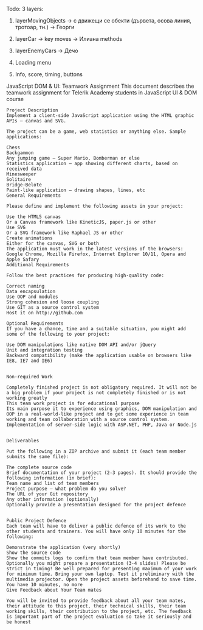 ﻿Todo:
3 layers:
1) layerMovingObjects -> с движещи се обекти (дървета, осова линия, тротоар, тн.) -> Георги
2) layerCar -> key moves -> Илиана
	methods
3) layerEnemyCars -> Дечо

4) Loading menu
5) Info, score, timing, buttons



JavaScript DOM & UI: Teamwork Assignment
This document describes the teamwork assignment for Telerik Academy students in JavaScript UI & DOM course

	Project Description
	Implement a client-side JavaScript application using the HTML graphic APIs – canvas and SVG.

	The project can be a game, web statistics or anything else. Sample applications:

	Chess
	Backgammon
	Any jumping game – Super Mario, Bomberman or else
	Statistics application – app showing different charts, based on received data
	Minesweeper
	Solitaire
	Bridge-Belote
	Paint-like application – drawing shapes, lines, etc
	General Requirements

	Please define and implement the following assets in your project:

	Use the HTML5 canvas
	Or a Canvas framework like KineticJS, paper.js or other
	Use SVG
	Or a SVG framework like Raphael JS or other
	Create animations
	Either for the canvas, SVG or both
	The application must work in the latest versions of the browsers: Google Chrome, Mozilla Firefox, Internet Explorer 10/11, Opera and Apple Safary
	Additional Requirements

	Follow the best practices for producing high-quality code:

	Correct naming
	Data encapsulation
	Use OOP and modules
	Strong cohesion and loose coupling
	Use GIT as a source control system
	Host it on http://github.com
	
	Optional Requirements
	If you have a chance, time and a suitable situation, you might add some of the following to your project:

	Use DOM manipulations like native DOM API and/or jQuery
	Unit and integration testing
	Backward compatibility (make the application usable on browsers like IE8, IE7 and IE6)
	
	
	Non-required Work

	Completely finished project is not obligatory required. It will not be a big problem if your project is not completely finished or is not working greatly
	This team work project is for educational purpose
	Its main purpose it to experience using graphics, DOM manipulation and OOP in a real-world-like project and to get some experience in team working and team collaboration with a source control system.
	Implementation of server-side logic with ASP.NET, PHP, Java or Node.js
	
	
	Deliverables

	Put the following in a ZIP archive and submit it (each team member submits the same file):

	The complete source code
	Brief documentation of your project (2-3 pages). It should provide the following information (in brief):
	Team name and list of team members
	Project purpose – what problem do you solve?
	The URL of your Git repository
	Any other information (optionally)
	Optionally provide a presentation designed for the project defence
	
	
	Public Project Defence
	Each team will have to deliver a public defence of its work to the other students and trainers. You will have only 10 minutes for the following:

	Demonstrate the application (very shortly)
	Show the source code
	Show the commits logs to confirm that team member have contributed.
	Optionally you might prepare a presentation (3-4 slides) Please be strict in timing! Be well prepared for presenting maximum of your work for minimum time. Bring your own laptop. Test it preliminary with the multimedia projector. Open the project assets beforehand to save time. You have 10 minutes, no more
	Give Feedback about Your Team mates

	You will be invited to provide feedback about all your team mates, their attitude to this project, their technical skills, their team working skills, their contribution to the project, etc. The feedback is important part of the project evaluation so take it seriously and be honest
